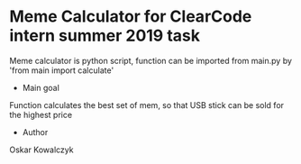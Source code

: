 # Meme Calculator for ClearCode intern summer 2019 task

Meme calculator is python script, function can be imported from main.py by 
'from main import calculate'

* Main goal

Function  calculates the best set of mem, so that USB stick can be sold for the highest price

* Author

Oskar Kowalczyk
